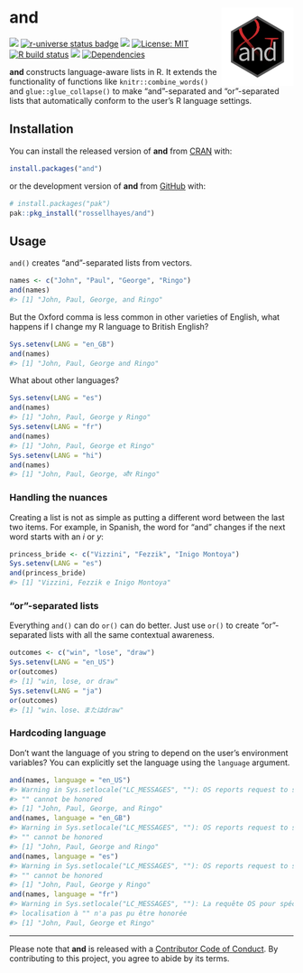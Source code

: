 
<!-- README.md is generated from README.Rmd. Please edit that file -->

# and <img src="man/figures/logo.png?raw=TRUE" align="right" height="138" />

<!-- badges: start -->

[![](https://www.r-pkg.org/badges/version/and?color=brightgreen)](https://cran.r-project.org/package=and)
[![r-universe status
badge](https://rossellhayes.r-universe.dev/badges/and)](https://rossellhayes.r-universe.dev/ui#package:and)
[![](https://img.shields.io/badge/lifecycle-stable-brightgreen.svg)](https://lifecycle.r-lib.org/articles/stages.html#stable)
[![License:
MIT](https://img.shields.io/badge/license-MIT-blueviolet.svg)](https://cran.r-project.org/web/licenses/MIT)
[![R build
status](https://github.com/rossellhayes/and/workflows/R-CMD-check/badge.svg)](https://github.com/rossellhayes/and/actions)
[![](https://codecov.io/gh/rossellhayes/and/branch/main/graph/badge.svg)](https://app.codecov.io/gh/rossellhayes/and)
[![Dependencies](https://tinyverse.netlify.com/badge/and)](https://cran.r-project.org/package=and)
<!-- badges: end -->

**and** constructs language-aware lists in R. It extends the
functionality of functions like `knitr::combine_words()` and
`glue::glue_collapse()` to make “and”-separated and “or”-separated lists
that automatically conform to the user’s R language settings.

## Installation

You can install the released version of **and** from
[CRAN](https://cran.r-project.org/web/packages/and/index.html) with:

``` r
install.packages("and")
```

or the development version of **and** from
[GitHub](https://github.com/rossellhayes/and) with:

``` r
# install.packages("pak")
pak::pkg_install("rossellhayes/and")
```

## Usage

`and()` creates “and”-separated lists from vectors.

``` r
names <- c("John", "Paul", "George", "Ringo")
and(names)
#> [1] "John, Paul, George, and Ringo"
```

But the Oxford comma is less common in other varieties of English, what
happens if I change my R language to British English?

``` r
Sys.setenv(LANG = "en_GB")
and(names)
#> [1] "John, Paul, George and Ringo"
```

What about other languages?

``` r
Sys.setenv(LANG = "es")
and(names)
#> [1] "John, Paul, George y Ringo"
Sys.setenv(LANG = "fr")
and(names)
#> [1] "John, Paul, George et Ringo"
Sys.setenv(LANG = "hi")
and(names)
#> [1] "John, Paul, George, और Ringo"
```

### Handling the nuances

Creating a list is not as simple as putting a different word between the
last two items. For example, in Spanish, the word for “and” changes if
the next word starts with an *i* or *y*:

``` r
princess_bride <- c("Vizzini", "Fezzik", "Inigo Montoya")
Sys.setenv(LANG = "es")
and(princess_bride)
#> [1] "Vizzini, Fezzik e Inigo Montoya"
```

### “or”-separated lists

Everything `and()` can do `or()` can do better. Just use `or()` to
create “or”-separated lists with all the same contextual awareness.

``` r
outcomes <- c("win", "lose", "draw")
Sys.setenv(LANG = "en_US")
or(outcomes)
#> [1] "win, lose, or draw"
Sys.setenv(LANG = "ja")
or(outcomes)
#> [1] "win、lose、またはdraw"
```

### Hardcoding language

Don’t want the language of you string to depend on the user’s
environment variables? You can explicitly set the language using the
`language` argument.

``` r
and(names, language = "en_US")
#> Warning in Sys.setlocale("LC_MESSAGES", ""): OS reports request to set locale to
#> "" cannot be honored
#> [1] "John, Paul, George, and Ringo"
and(names, language = "en_GB")
#> Warning in Sys.setlocale("LC_MESSAGES", ""): OS reports request to set locale to
#> "" cannot be honored
#> [1] "John, Paul, George and Ringo"
and(names, language = "es")
#> Warning in Sys.setlocale("LC_MESSAGES", ""): OS reports request to set locale to
#> "" cannot be honored
#> [1] "John, Paul, George y Ringo"
and(names, language = "fr")
#> Warning in Sys.setlocale("LC_MESSAGES", ""): La requête OS pour spécifier la
#> localisation à "" n'a pas pu être honorée
#> [1] "John, Paul, George et Ringo"
```

------------------------------------------------------------------------

Please note that **and** is released with a [Contributor Code of
Conduct](https://contributor-covenant.org/version/2/0/CODE_OF_CONDUCT.html).
By contributing to this project, you agree to abide by its terms.
